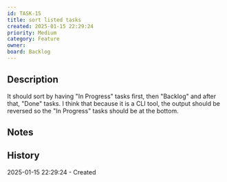```yaml
---
id: TASK-15
title: sort listed tasks
created: 2025-01-15 22:29:24
priority: Medium
category: Feature
owner: 
board: Backlog
---
```


## Description
It should sort by having "In Progress" tasks first, then "Backlog" and after that, "Done" tasks. I think that because it is a CLI tool, the output should be reversed so the "In Progress" tasks should be at the bottom.

## Notes


## History
2025-01-15 22:29:24 - Created
